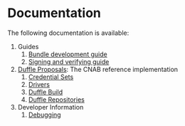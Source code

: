 # Documentation

The following documentation is available:

1. Guides
    1. [Bundle development guide](guides/bundle-guide.md)
    2. [Signing and verifying guide](guides/signing-guide.md)
2. [Duffle Proposals](./proposal/200-duffle.md): The CNAB reference implementation
    1. [Credential Sets](./proposal/201-credentialset.md)
    2. [Drivers](./proposal/202-drivers.md)
    3. [Duffle Build](./proposal/203-duffle-build.md)
    4. [Duffle Repositories](./proposal/204-repositories.md)
3. Developer Information
    1. [Debugging](debugging.md)
